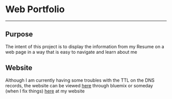 # Web Portfolio
---

## Purpose

The intent of this project is to display the information from my Resume on a web page in a way that is easy to navigate and learn about me

## Website


Although I am currently having some troubles with the TTL on the DNS records, the website can be viewed [here](www.webportfolio.mybluemix.net) through bluemix or someday (when I fix things) [here](www.right2drive.me) at my website

